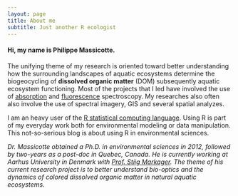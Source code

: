 ```yaml
---
layout: page
title: About me
subtitle: Just another R ecologist
---
```


#### Hi, my name is Philippe Massicotte.

The unifying theme of my research is oriented toward better understanding how the surrounding landscapes of aquatic ecosystems determine the biogeocycling of **dissolved organic matter** (DOM) subsequently aquatic ecosystem functioning. Most of the projects that I led have involved the use of [absorption](https://en.wikipedia.org/wiki/Absorption_spectroscopy) and [fluorescence](https://en.wikipedia.org/wiki/Fluorescence_spectroscopy) spectroscopy. My researches also often also involve the use of spectral imagery, GIS and several spatial analyzes.

I am an heavy user of the [R statistical computing language](https://www.r-project.org/). Using R is part of my everyday work both for environmental modeling or data manipulation. This not-so-serious blog is about using R in environmental sciences.

*Dr. Massicotte obtained a Ph.D. in environmental sciences in 2012, followed by two-years as a post-doc in Quebec, Canada. He is currently working at Aarhus University in Denmark with [Prof. Stiig Markager](http://pure.au.dk/portal/da/persons/stiig-markager(3f2ea381-8e5d-4ef4-8088-bc990dbc4a13).html). The theme of his current research project is to better understand bio-optics and the dynamics of colored dissolved organic matter in natural aquatic ecosystems.*
